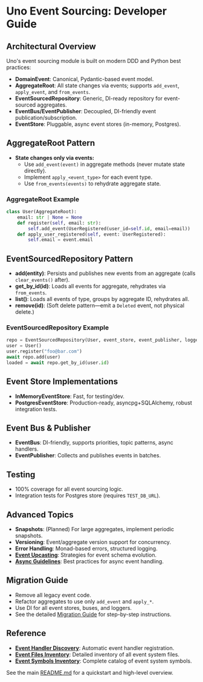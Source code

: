 # Uno Event Sourcing: Developer Guide

## Architectural Overview

Uno's event sourcing module is built on modern DDD and Python best practices:

- **DomainEvent**: Canonical, Pydantic-based event model.
- **AggregateRoot**: All state changes via events; supports `add_event`, `apply_event`, and `from_events`.
- **EventSourcedRepository**: Generic, DI-ready repository for event-sourced aggregates.
- **EventBus/EventPublisher**: Decoupled, DI-friendly event publication/subscription.
- **EventStore**: Pluggable, async event stores (in-memory, Postgres).

## AggregateRoot Pattern

- **State changes only via events:**
  - Use `add_event(event)` in aggregate methods (never mutate state directly).
  - Implement `apply_<event_type>` for each event type.
  - Use `from_events(events)` to rehydrate aggregate state.

### AggregateRoot Example

```python
class User(AggregateRoot):
    email: str | None = None
    def register(self, email: str):
        self.add_event(UserRegistered(user_id=self.id, email=email))
    def apply_user_registered(self, event: UserRegistered):
        self.email = event.email
```

## EventSourcedRepository Pattern

- **add(entity)**: Persists and publishes new events from an aggregate (calls `clear_events()` after).
- **get_by_id(id)**: Loads all events for aggregate, rehydrates via `from_events`.
- **list()**: Loads all events of type, groups by aggregate ID, rehydrates all.
- **remove(id)**: (Soft delete pattern—emit a `Deleted` event, not physical delete.)

### EventSourcedRepository Example

```python
repo = EventSourcedRepository(User, event_store, event_publisher, logger)
user = User()
user.register("foo@bar.com")
await repo.add(user)
loaded = await repo.get_by_id(user.id)
```

## Event Store Implementations

- **InMemoryEventStore**: Fast, for testing/dev.
- **PostgresEventStore**: Production-ready, asyncpg+SQLAlchemy, robust integration tests.

## Event Bus & Publisher

- **EventBus**: DI-friendly, supports priorities, topic patterns, async handlers.
- **EventPublisher**: Collects and publishes events in batches.

## Testing

- 100% coverage for all event sourcing logic.
- Integration tests for Postgres store (requires `TEST_DB_URL`).

## Advanced Topics

- **Snapshots**: (Planned) For large aggregates, implement periodic snapshots.
- **Versioning**: Event/aggregate version support for concurrency.
- **Error Handling**: Monad-based errors, structured logging.
- **[Event Upcasting](./events_upcasting.md)**: Strategies for event schema evolution.
- **[Async Guidelines](./async_guidelines.md)**: Best practices for async event handling.

## Migration Guide

- Remove all legacy event code.
- Refactor aggregates to use only `add_event` and `apply_*`.
- Use DI for all event stores, buses, and loggers.
- See the detailed [Migration Guide](./migration_guide.md) for step-by-step instructions.

## Reference

- **[Event Handler Discovery](./EVENT_HANDLER_DISCOVERY.md)**: Automatic event handler registration.
- **[Event Files Inventory](../../EVENT_FILES.md)**: Detailed inventory of all event system files.
- **[Event Symbols Inventory](../../EVENT_SYMBOLS.md)**: Complete catalog of event system symbols.

See the main [README.md](./README.md) for a quickstart and high-level overview.

